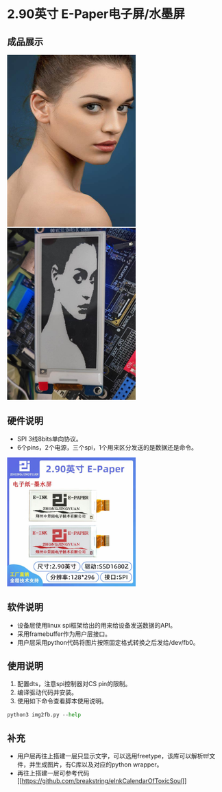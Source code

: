 # 2.90英寸 E-Paper电子屏/水墨屏
## 成品展示

<img src="girl-src.jpg" alt="Nothing" width="300" height="400">
<img src="girl.jpg" alt="Nothing" width="300" height="400">

## 硬件说明
- SPI 3线8bits单向协议。
- 6个pins，2个电源，三个spi，1个用来区分发送的是数据还是命令。

<img src="zjy.jpg" alt="Nothing" width="300" height="300">

## 软件说明
- 设备层使用linux spi框架给出的用来给设备发送数据的API。
- 采用framebuffer作为用户层接口。
- 用户层采用python代码将图片按照固定格式转换之后发给/dev/fb0。

## 使用说明
1. 配置dts，注意spi控制器对CS pin的限制。
2. 编译驱动代码并安装。
3. 使用如下命令查看脚本使用说明。
```python
python3 img2fb.py --help
```

## 补充
- 用户层再往上搭建一层只显示文字，可以选用freetype，该库可以解析ttf文件，并生成图片，有C库以及对应的python wrapper。
- 再往上搭建一层可参考代码 [[https://github.com/breakstring/eInkCalendarOfToxicSoul]]
